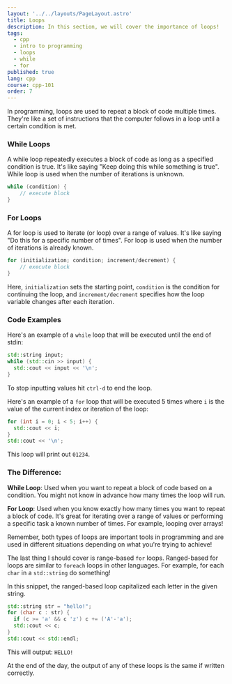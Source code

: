 ```yaml
---
layout: '../../layouts/PageLayout.astro'
title: Loops
description: In this section, we will cover the importance of loops!
tags:
  - cpp
  - intro to programming
  - loops
  - while
  - for
published: true
lang: cpp
course: cpp-101
order: 7
---
```


In programming, loops are used to repeat a block of code multiple times. They're like a set of instructions that the computer follows in a loop until a certain condition is met.

### While Loops

A while loop repeatedly executes a block of code as long as a specified condition is true.
It's like saying "Keep doing this while something is true".
While loop is used when the number of iterations is unknown.

```cpp
while (condition) {
	// execute block
}
```

### For Loops
A for loop is used to iterate (or loop) over a range of values.
It's like saying "Do this for a specific number of times".
For loop is used when the number of iterations is already known.

```cpp
for (initialization; condition; increment/decrement) {
	// execute block
}
```

Here, `initialization` sets the starting point, `condition` is the condition for continuing the loop, and `increment/decrement` specifies how the loop variable changes after each iteration.

### Code Examples
Here's an example of a `while` loop that will be executed until the end of stdin:
```cpp
std::string input;
while (std::cin >> input) {
  std::cout << input << '\n';
}
```
To stop inputting values hit `ctrl-d` to end the loop.

Here's an example of a `for` loop that will be executed 5 times where `i` is the value of the current index or iteration of the loop:
```cpp
for (int i = 0; i < 5; i++) {
  std::cout << i;
}
std::cout << '\n';
```
This loop will print out `01234`.

### The Difference:
**While Loop**: Used when you want to repeat a block of code based on a condition. You might not know in advance how many times the loop will run.

**For Loop**: Used when you know exactly how many times you want to repeat a block of code. It's great for iterating over a range of values or performing a specific task a known number of times. For example, looping over arrays!

Remember, both types of loops are important tools in programming and are used in different situations depending on what you're trying to achieve!

The last thing I should cover is range-based `for` loops. Ranged-based for loops are similar to `foreach` loops in other languages. For example, for each `char` in a `std::string` do something!

In this snippet, the ranged-based loop capitalized each letter in the given string.

```cpp
std::string str = "hello!";
for (char c : str) {
  if (c >= 'a' && c 'z') c += ('A'-'a');
  std::cout << c;
}
std::cout << std::endl;
```
This will output: `HELLO!`

At the end of the day, the output of any of these loops is the same if written correctly.